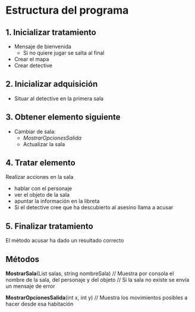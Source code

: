 # Estructura del programa

## 1. Inicializar tratamiento
- Mensaje de bienvenida
  - Si no quiere jugar se salta al final
- Crear el mapa
- Crear detective
## 2. Inicializar adquisición
- Situar al detective en la primera sala
## 3. Obtener elemento siguiente
- Cambiar de sala:
  - *MostrarOpcionesSalida*
  - Actualizar la sala
## 4. Tratar elemento
Realizar acciones en la sala
- hablar con el personaje
- ver el objeto de la sala
- apuntar la información en la libreta
- Si el detective cree que ha descubierto al asesino llama a acusar

## 5. Finalizar tratamiento
El método acusar ha dado un resultado correcto

## Métodos

**MostrarSala**(List<Sala> salas, string nombreSala)
// Muestra por consola el nombre de la sala, del personaje y del objeto
// Si la sala no existe se envía un mensaje de error

**MostrarOpcionesSalida**(int x, int y)
// Muestra los movimientos posibles a hacer desde esa habitación
